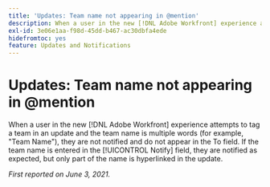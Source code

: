 ```yaml
---
title: 'Updates: Team name not appearing in @mention'
description: When a user in the new [!DNL Adobe Workfront] experience attempts to tag a team in an update and the team name is multiple words (for example, "Team Name"), they are not notified and do not appear in the To field. If the team name is entered in the [!UICONTROL Notify] field, they are notified as expected, but only part of the name is hyperlinked in the update.
exl-id: 3e06e1aa-f98d-45dd-b467-ac30dbfa4ede
hidefromtoc: yes
feature: Updates and Notifications
---
```

# Updates: Team name not appearing in @mention

<!--Valid issue, won't fix-->

When a user in the new [!DNL Adobe Workfront] experience attempts to tag a team in an update and the team name is multiple words (for example, "Team Name"), they are not notified and do not appear in the To field. If the team name is entered in the [!UICONTROL Notify] field, they are notified as expected, but only part of the name is hyperlinked in the update.

_First reported on June 3, 2021._
